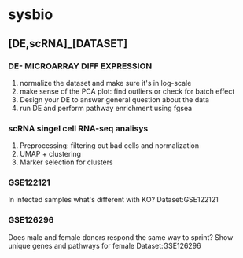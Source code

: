 # sysbio

## [DE,scRNA]_[DATASET]

### DE- MICROARRAY DIFF EXPRESSION
1) normalize the dataset and make sure it's in log-scale
2) make sense of the PCA plot: find outliers or check for batch effect
3) Design your DE to answer general question about the data
4) run DE and perform pathway enrichment using fgsea


### scRNA singel cell RNA-seq analisys

1) Preprocessing: filtering out bad cells and normalization
2) UMAP + clustering
3) Marker selection for clusters




### GSE122121
In infected samples what's different with KO?
Dataset:GSE122121 

### GSE126296
Does male and female donors respond the same way to sprint? Show unique genes and pathways for female
Dataset:GSE126296





